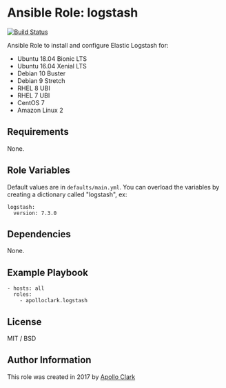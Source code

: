 # Ansible Role: logstash

[![Build Status](https://travis-ci.org/apolloclark/ansible-role-logstash.svg?branch=master)](https://travis-ci.org/apolloclark/ansible-role-logstash)

Ansible Role to install and configure Elastic Logstash for:
- Ubuntu 18.04 Bionic LTS
- Ubuntu 16.04 Xenial LTS
- Debian 10 Buster
- Debian 9 Stretch
- RHEL 8 UBI
- RHEL 7 UBI
- CentOS 7
- Amazon Linux 2

## Requirements

None.

## Role Variables

Default values are in `defaults/main.yml`. You can overload the variables by
creating a dictionary called "logstash", ex:

    logstash:
      version: 7.3.0

## Dependencies

None.

## Example Playbook

    - hosts: all
      roles:
        - apolloclark.logstash

## License

MIT / BSD

## Author Information

This role was created in 2017 by [Apollo Clark](https://www.apolloclark.com/)

